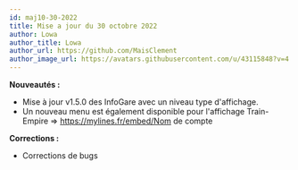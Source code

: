 ```yaml
---
id: maj10-30-2022
title: Mise a jour du 30 octobre 2022
author: Lowa
author_title: Lowa
author_url: https://github.com/MaisClement
author_image_url: https://avatars.githubusercontent.com/u/43115848?v=4
---
```



**Nouveautés :**
- Mise à jour v1.5.0 des InfoGare avec un niveau type d'affichage.
- Un nouveau menu est également disponible pour l'affichage Train-Empire => https://mylines.fr/embed/Nom de compte

**Corrections :**
- Corrections de bugs
